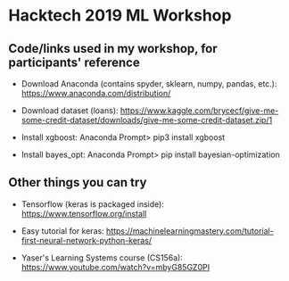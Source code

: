 # Hacktech 2019 ML Workshop
## Code/links used in my workshop, for participants' reference

- Download Anaconda (contains spyder, sklearn, numpy, pandas, etc.): https://www.anaconda.com/distribution/

- Download dataset (loans): https://www.kaggle.com/brycecf/give-me-some-credit-dataset/downloads/give-me-some-credit-dataset.zip/1

- Install xgboost: Anaconda Prompt> pip3 install xgboost

- Install bayes_opt: Anaconda Prompt> pip install bayesian-optimization

## Other things you can try
- Tensorflow (keras is packaged inside): https://www.tensorflow.org/install

- Easy tutorial for keras: https://machinelearningmastery.com/tutorial-first-neural-network-python-keras/

- Yaser's Learning Systems course (CS156a): https://www.youtube.com/watch?v=mbyG85GZ0PI
